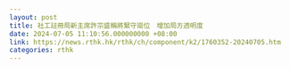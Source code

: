 ```yaml
---
layout: post
title: 社工註冊局新主席許宗盛稱將緊守崗位　增加局方透明度
date: 2024-07-05 11:10:56.000000000 +08:00
link: https://news.rthk.hk/rthk/ch/component/k2/1760352-20240705.htm
categories: rthk
---
```




